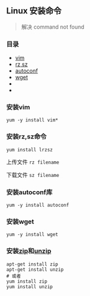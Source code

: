 ## Linux 安装命令

> 解决 command not found

### 目录
- [vim](#安装vim)
- [rz,sz](#安装rz,sz命令)
- [autoconf](#安装autoconf库)
- [wget](#安装wget)
- [](#)
- [](#)

### 安装vim

    yum -y install vim*

### 安装rz,sz命令

```text
yum install lrzsz
```

上传文件 `rz filename`

下载文件 `sz filename`


### 安装autoconf库
```text
yum -y install autoconf
```

### 安装wget
```text
yum -y install wget
```

### 安装[zip](Linux-zip.md)和[unzip](Linux-unzip.md)

    apt-get install zip
    apt-get install unzip
    # 或者
    yum install zip
    yum install unzip
